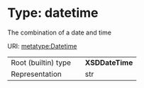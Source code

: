 
# Type: datetime


The combination of a date and time

URI: [metatype:Datetime](https://w3id.org/biolink/biolinkml/meta/types/Datetime)

|  |  |  |
| --- | --- | --- |
| Root (builtin) type | | **XSDDateTime** |
| Representation | | str |
